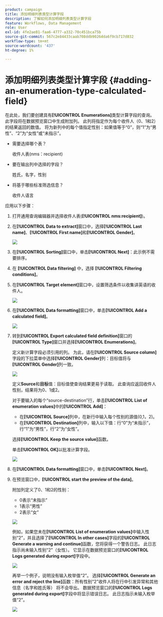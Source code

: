 ```yaml
---
product: campaign
title: 添加明细列表类型计算字段
description: 了解如何添加明细列表类型计算字段
feature: Workflows, Data Management
role: User
exl-id: 4fe2ae81-faa6-4777-a332-70c451bca75b
source-git-commit: 567c2e84433caab708ddb9026dda6f9cb717d032
workflow-type: tm+mt
source-wordcount: '437'
ht-degree: 1%

---
```


# 添加明细列表类型计算字段 {#adding-an-enumeration-type-calculated-field}

在此处，我们要创建具有&#x200B;**[!UICONTROL Enumerations]**&#x200B;类型计算字段的查询。 此字段将在数据预览窗口中生成附加列。 此列将指定作为每个收件人（0、1和2）的结果返回的数值。 将为新列中的每个值指定性别：如果值等于“0”，则“1”为“男性”、“2”为“女性”或“未指示”。

* 需要选择哪个表？

  收件人表(nms：recipient)

* 要在输出列中选择的字段？

  姓氏，名字，性别

* 将基于哪些标准筛选信息？

  收件人语言

应用以下步骤：

1. 打开通用查询编辑器并选择收件人表(**[!UICONTROL nms:recipient]**)。
1. 在&#x200B;**[!UICONTROL Data to extract]**&#x200B;窗口中，选择&#x200B;**[!UICONTROL Last name]**、**[!UICONTROL First name]**&#x200B;和&#x200B;**[!UICONTROL Gender]**。

   ![](assets/query_editor_nveau_73.png)

1. 在&#x200B;**[!UICONTROL Sorting]**&#x200B;窗口中，单击&#x200B;**[!UICONTROL Next]**：此示例不需要排序。
1. 在 **[!UICONTROL Data filtering]** 中，选择 **[!UICONTROL Filtering conditions]**。
1. 在&#x200B;**[!UICONTROL Target element]**&#x200B;窗口中，设置筛选条件以收集讲英语的收件人。

   ![](assets/query_editor_nveau_74.png)

1. 在&#x200B;**[!UICONTROL Data formatting]**&#x200B;窗口中，单击&#x200B;**[!UICONTROL Add a calculated field]**。

   ![](assets/query_editor_nveau_75.png)

1. 转到&#x200B;**[!UICONTROL Export calculated field definition]**&#x200B;窗口的&#x200B;**[!UICONTROL Type]**&#x200B;窗口并选择&#x200B;**[!UICONTROL Enumerations]**。

   定义新计算字段必须引用的列。 为此，请在&#x200B;**[!UICONTROL Source column]**&#x200B;字段的下拉菜单中选择&#x200B;**[!UICONTROL Gender]**&#x200B;列：目标值将与&#x200B;**[!UICONTROL Gender]**&#x200B;列一致。

   ![](assets/query_editor_nveau_76.png)

   定义&#x200B;**Source**&#x200B;和&#x200B;**目标**&#x200B;值：目标值使查询结果更易于读取。 此查询应返回收件人性别，结果将为0、1或2。

   对于要输入的每个“source-destination”行，单击&#x200B;**[!UICONTROL List of enumeration values]**&#x200B;中的&#x200B;**[!UICONTROL Add]**：

   * 在&#x200B;**[!UICONTROL Source]**&#x200B;列中，在新行中输入每个性别的源值(0,1，2)。
   * 在&#x200B;**[!UICONTROL Destination]**&#x200B;列中，输入以下值：行“0”为“未指示”，行“1”为“男性”，行“2”为“女性”。

   选择&#x200B;**[!UICONTROL Keep the source value]**&#x200B;函数。

   单击&#x200B;**[!UICONTROL OK]**&#x200B;以批准计算字段。

   ![](assets/query_editor_nveau_77.png)

1. 在&#x200B;**[!UICONTROL Data formatting]**&#x200B;窗口中，单击&#x200B;**[!UICONTROL Next]**。
1. 在预览窗口中，**[!UICONTROL start the preview of the data]**。

   附加列定义了0、1和2的性别：

   * 0表示“未指示”
   * 1表示“男性”
   * 2表示“女”

   ![](assets/query_editor_nveau_78.png)

   例如，如果您未在&#x200B;**[!UICONTROL List of enumeration values]**&#x200B;中输入性别“2”，并且选择了&#x200B;**[!UICONTROL In other cases]**&#x200B;字段的&#x200B;**[!UICONTROL Generate a warning and continue]**&#x200B;函数，您将获得一个警告日志。 此日志指示尚未输入性别“2”（女性）。 它显示在数据预览窗口的&#x200B;**[!UICONTROL Logs generated during export]**&#x200B;字段中。

   ![](assets/query_editor_nveau_79.png)

   再举一个例子，说明没有输入枚举值“2”。 选择&#x200B;**[!UICONTROL Generate an error and reject the line]**&#x200B;函数：所有性别“2”收件人将在行中引发异常和其他信息（名字和姓氏等） 将不会导出。 数据预览窗口的&#x200B;**[!UICONTROL Logs generated during export]**&#x200B;字段中将显示错误日志。 此日志指示未输入枚举值“2”。

   ![](assets/query_editor_nveau_80.png)
